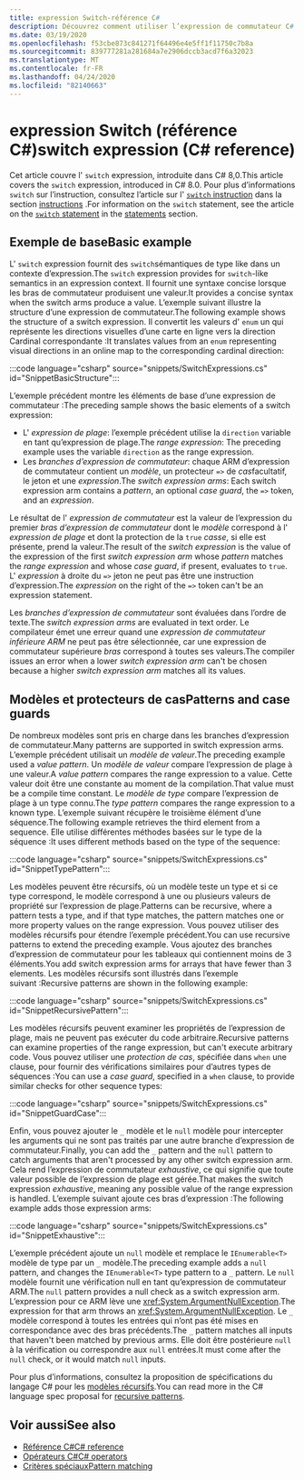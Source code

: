```yaml
---
title: expression Switch-référence C#
description: Découvrez comment utiliser l’expression de commutateur C# pour les critères spéciaux et d’autres données d’inversion
ms.date: 03/19/2020
ms.openlocfilehash: f53cbe873c841271f64496e4e5ff1f11750c7b8a
ms.sourcegitcommit: 839777281a281684a7e2906dccb3acd7f6a32023
ms.translationtype: MT
ms.contentlocale: fr-FR
ms.lasthandoff: 04/24/2020
ms.locfileid: "82140663"
---
```

# <a name="switch-expression-c-reference"></a><span data-ttu-id="f77a9-103">expression Switch (référence C#)</span><span class="sxs-lookup"><span data-stu-id="f77a9-103">switch expression (C# reference)</span></span>

<span data-ttu-id="f77a9-104">Cet article couvre l' `switch` expression, introduite dans C# 8,0.</span><span class="sxs-lookup"><span data-stu-id="f77a9-104">This article covers the `switch` expression, introduced in C# 8.0.</span></span> <span data-ttu-id="f77a9-105">Pour plus d’informations `switch` sur l’instruction, consultez l’article sur l' [ `switch` instruction](../keywords/switch.md) dans la section [instructions](../keywords/index.md) .</span><span class="sxs-lookup"><span data-stu-id="f77a9-105">For information on the `switch` statement, see the article on the [`switch` statement](../keywords/switch.md) in the [statements](../keywords/index.md) section.</span></span>

## <a name="basic-example"></a><span data-ttu-id="f77a9-106">Exemple de base</span><span class="sxs-lookup"><span data-stu-id="f77a9-106">Basic example</span></span>

<span data-ttu-id="f77a9-107">L' `switch` expression fournit des `switch`sémantiques de type like dans un contexte d’expression.</span><span class="sxs-lookup"><span data-stu-id="f77a9-107">The `switch` expression provides for `switch`-like semantics in an expression context.</span></span> <span data-ttu-id="f77a9-108">Il fournit une syntaxe concise lorsque les bras de commutateur produisent une valeur.</span><span class="sxs-lookup"><span data-stu-id="f77a9-108">It provides a concise syntax when the switch arms produce a value.</span></span> <span data-ttu-id="f77a9-109">L’exemple suivant illustre la structure d’une expression de commutateur.</span><span class="sxs-lookup"><span data-stu-id="f77a9-109">The following example shows the structure of a switch expression.</span></span> <span data-ttu-id="f77a9-110">Il convertit les valeurs d' `enum` un qui représente les directions visuelles d’une carte en ligne vers la direction Cardinal correspondante :</span><span class="sxs-lookup"><span data-stu-id="f77a9-110">It translates values from an `enum` representing visual directions in an online map to the corresponding cardinal direction:</span></span>

:::code language="csharp" source="snippets/SwitchExpressions.cs" id="SnippetBasicStructure":::

<span data-ttu-id="f77a9-111">L’exemple précédent montre les éléments de base d’une expression de commutateur :</span><span class="sxs-lookup"><span data-stu-id="f77a9-111">The preceding sample shows the basic elements of a switch expression:</span></span>

- <span data-ttu-id="f77a9-112">L' *expression de plage*: l’exemple précédent utilise la `direction` variable en tant qu’expression de plage.</span><span class="sxs-lookup"><span data-stu-id="f77a9-112">The *range expression*: The preceding example uses the variable `direction` as the range expression.</span></span>
- <span data-ttu-id="f77a9-113">Les *branches d’expression de commutateur*: chaque ARM d’expression de commutateur contient un *modèle*, un protecteur `=>` de *cas*facultatif, le jeton et une *expression*.</span><span class="sxs-lookup"><span data-stu-id="f77a9-113">The *switch expression arms*: Each switch expression arm contains a *pattern*, an optional *case guard*, the `=>` token, and an *expression*.</span></span>

<span data-ttu-id="f77a9-114">Le résultat de l' *expression de commutateur* est la valeur de l’expression du premier *bras d’expression de commutateur* dont le *modèle* correspond à l' *expression de plage* et dont la protection de la `true` *casse*, si elle est présente, prend la valeur.</span><span class="sxs-lookup"><span data-stu-id="f77a9-114">The result of the *switch expression* is the value of the expression of the first *switch expression arm* whose *pattern* matches the *range expression* and whose *case guard*, if present, evaluates to `true`.</span></span> <span data-ttu-id="f77a9-115">L' *expression* à droite du `=>` jeton ne peut pas être une instruction d’expression.</span><span class="sxs-lookup"><span data-stu-id="f77a9-115">The *expression* on the right of the `=>` token can't be an expression statement.</span></span>

<span data-ttu-id="f77a9-116">Les *branches d’expression de commutateur* sont évaluées dans l’ordre de texte.</span><span class="sxs-lookup"><span data-stu-id="f77a9-116">The *switch expression arms* are evaluated in text order.</span></span> <span data-ttu-id="f77a9-117">Le compilateur émet une erreur quand une *expression de commutateur inférieure ARM* ne peut pas être sélectionnée, car une expression de commutateur supérieure *bras* correspond à toutes ses valeurs.</span><span class="sxs-lookup"><span data-stu-id="f77a9-117">The compiler issues an error when a lower *switch expression arm* can't be chosen because a higher *switch expression arm* matches all its values.</span></span>

## <a name="patterns-and-case-guards"></a><span data-ttu-id="f77a9-118">Modèles et protecteurs de cas</span><span class="sxs-lookup"><span data-stu-id="f77a9-118">Patterns and case guards</span></span>

<span data-ttu-id="f77a9-119">De nombreux modèles sont pris en charge dans les branches d’expression de commutateur.</span><span class="sxs-lookup"><span data-stu-id="f77a9-119">Many patterns are supported in switch expression arms.</span></span> <span data-ttu-id="f77a9-120">L’exemple précédent utilisait un *modèle de valeur*.</span><span class="sxs-lookup"><span data-stu-id="f77a9-120">The preceding example used a *value pattern*.</span></span> <span data-ttu-id="f77a9-121">Un *modèle de valeur* compare l’expression de plage à une valeur.</span><span class="sxs-lookup"><span data-stu-id="f77a9-121">A *value pattern* compares the range expression to a value.</span></span> <span data-ttu-id="f77a9-122">Cette valeur doit être une constante au moment de la compilation.</span><span class="sxs-lookup"><span data-stu-id="f77a9-122">That value must be a compile time constant.</span></span> <span data-ttu-id="f77a9-123">Le *modèle de type* compare l’expression de plage à un type connu.</span><span class="sxs-lookup"><span data-stu-id="f77a9-123">The *type pattern* compares the range expression to a known type.</span></span> <span data-ttu-id="f77a9-124">L’exemple suivant récupère le troisième élément d’une séquence.</span><span class="sxs-lookup"><span data-stu-id="f77a9-124">The following example retrieves the third element from a sequence.</span></span> <span data-ttu-id="f77a9-125">Elle utilise différentes méthodes basées sur le type de la séquence :</span><span class="sxs-lookup"><span data-stu-id="f77a9-125">It uses different methods based on the type of the sequence:</span></span>

:::code language="csharp" source="snippets/SwitchExpressions.cs" id="SnippetTypePattern":::

<span data-ttu-id="f77a9-126">Les modèles peuvent être récursifs, où un modèle teste un type et si ce type correspond, le modèle correspond à une ou plusieurs valeurs de propriété sur l’expression de plage.</span><span class="sxs-lookup"><span data-stu-id="f77a9-126">Patterns can be recursive, where a pattern tests a type, and if that type matches, the pattern matches one or more property values on the range expression.</span></span> <span data-ttu-id="f77a9-127">Vous pouvez utiliser des modèles récursifs pour étendre l’exemple précédent.</span><span class="sxs-lookup"><span data-stu-id="f77a9-127">You can use recursive patterns to extend the preceding example.</span></span> <span data-ttu-id="f77a9-128">Vous ajoutez des branches d’expression de commutateur pour les tableaux qui contiennent moins de 3 éléments.</span><span class="sxs-lookup"><span data-stu-id="f77a9-128">You add switch expression arms for arrays that have fewer than 3 elements.</span></span> <span data-ttu-id="f77a9-129">Les modèles récursifs sont illustrés dans l’exemple suivant :</span><span class="sxs-lookup"><span data-stu-id="f77a9-129">Recursive patterns are shown in the following example:</span></span>

:::code language="csharp" source="snippets/SwitchExpressions.cs" id="SnippetRecursivePattern":::

<span data-ttu-id="f77a9-130">Les modèles récursifs peuvent examiner les propriétés de l’expression de plage, mais ne peuvent pas exécuter du code arbitraire.</span><span class="sxs-lookup"><span data-stu-id="f77a9-130">Recursive patterns can examine properties of the range expression, but can't execute arbitrary code.</span></span> <span data-ttu-id="f77a9-131">Vous pouvez utiliser une *protection de cas*, spécifiée dans `when` une clause, pour fournir des vérifications similaires pour d’autres types de séquences :</span><span class="sxs-lookup"><span data-stu-id="f77a9-131">You can use a *case guard*, specified in a `when` clause, to provide similar checks for other sequence types:</span></span>

:::code language="csharp" source="snippets/SwitchExpressions.cs" id="SnippetGuardCase":::

<span data-ttu-id="f77a9-132">Enfin, vous pouvez ajouter le `_` modèle et le `null` modèle pour intercepter les arguments qui ne sont pas traités par une autre branche d’expression de commutateur.</span><span class="sxs-lookup"><span data-stu-id="f77a9-132">Finally, you can add the `_` pattern and the `null` pattern to catch arguments that aren't processed by any other switch expression arm.</span></span> <span data-ttu-id="f77a9-133">Cela rend l’expression de commutateur *exhaustive*, ce qui signifie que toute valeur possible de l’expression de plage est gérée.</span><span class="sxs-lookup"><span data-stu-id="f77a9-133">That makes the switch expression *exhaustive*, meaning any possible value of the range expression is handled.</span></span> <span data-ttu-id="f77a9-134">L’exemple suivant ajoute ces bras d’expression :</span><span class="sxs-lookup"><span data-stu-id="f77a9-134">The following example adds those expression arms:</span></span>

:::code language="csharp" source="snippets/SwitchExpressions.cs" id="SnippetExhaustive":::

<span data-ttu-id="f77a9-135">L’exemple précédent ajoute un `null` modèle et remplace le `IEnumerable<T>` modèle de type par un `_` modèle.</span><span class="sxs-lookup"><span data-stu-id="f77a9-135">The preceding example adds a `null` pattern, and changes the `IEnumerable<T>` type pattern to a `_` pattern.</span></span> <span data-ttu-id="f77a9-136">Le `null` modèle fournit une vérification null en tant qu’expression de commutateur ARM.</span><span class="sxs-lookup"><span data-stu-id="f77a9-136">The `null` pattern provides a null check as a switch expression arm.</span></span> <span data-ttu-id="f77a9-137">L’expression pour ce ARM lève une <xref:System.ArgumentNullException>.</span><span class="sxs-lookup"><span data-stu-id="f77a9-137">The expression for that arm throws an <xref:System.ArgumentNullException>.</span></span> <span data-ttu-id="f77a9-138">Le `_` modèle correspond à toutes les entrées qui n’ont pas été mises en correspondance avec des bras précédents.</span><span class="sxs-lookup"><span data-stu-id="f77a9-138">The `_` pattern matches all inputs that haven't been matched by previous arms.</span></span> <span data-ttu-id="f77a9-139">Elle doit être postérieure `null` à la vérification ou correspondre aux `null` entrées.</span><span class="sxs-lookup"><span data-stu-id="f77a9-139">It must come after the `null` check, or it would match `null` inputs.</span></span>

<span data-ttu-id="f77a9-140">Pour plus d’informations, consultez la proposition de spécifications du langage C# pour les [modèles récursifs](~/_csharplang/proposals/csharp-8.0/patterns.md#switch-expression).</span><span class="sxs-lookup"><span data-stu-id="f77a9-140">You can read more in the C# language spec proposal for [recursive patterns](~/_csharplang/proposals/csharp-8.0/patterns.md#switch-expression).</span></span>

## <a name="see-also"></a><span data-ttu-id="f77a9-141">Voir aussi</span><span class="sxs-lookup"><span data-stu-id="f77a9-141">See also</span></span>

- [<span data-ttu-id="f77a9-142">Référence C#</span><span class="sxs-lookup"><span data-stu-id="f77a9-142">C# reference</span></span>](../index.md)
- [<span data-ttu-id="f77a9-143">Opérateurs C#</span><span class="sxs-lookup"><span data-stu-id="f77a9-143">C# operators</span></span>](index.md)
- [<span data-ttu-id="f77a9-144">Critères spéciaux</span><span class="sxs-lookup"><span data-stu-id="f77a9-144">Pattern matching</span></span>](../../pattern-matching.md)
